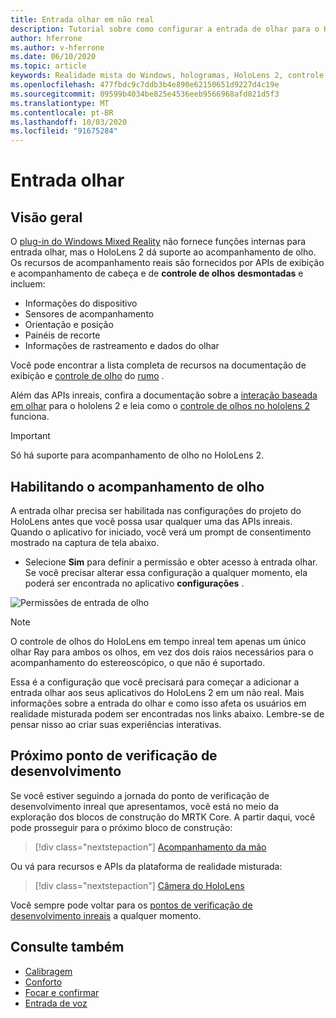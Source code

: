 ```yaml
---
title: Entrada olhar em não real
description: Tutorial sobre como configurar a entrada de olhar para o HoloLens e o mecanismo inreal
author: hferrone
ms.author: v-hferrone
ms.date: 06/10/2020
ms.topic: article
keywords: Realidade mista do Windows, hologramas, HoloLens 2, controle de olho, entrada olhar, tela de montagem de cabeça, mecanismo inreal
ms.openlocfilehash: 477fbdc9c7ddb3b4e890e62150651d9227d4c19e
ms.sourcegitcommit: 09599b4034be825e4536eeb9566968afd021d5f3
ms.translationtype: MT
ms.contentlocale: pt-BR
ms.lasthandoff: 10/03/2020
ms.locfileid: "91675284"
---
```

# <a name="gaze-input"></a>Entrada olhar

## <a name="overview"></a>Visão geral

O [plug-in do Windows Mixed Reality](https://docs.unrealengine.com/Platforms/VR/WMR/index.html) não fornece funções internas para entrada olhar, mas o HoloLens 2 dá suporte ao acompanhamento de olho. Os recursos de acompanhamento reais são fornecidos por APIs de exibição e acompanhamento de cabeça e de **controle de olhos** **desmontadas** e incluem:

- Informações do dispositivo
- Sensores de acompanhamento
- Orientação e posição
- Painéis de recorte
- Informações de rastreamento e dados do olhar

Você pode encontrar a lista completa de recursos na documentação de exibição e [controle de olho](https://docs.unrealengine.com/BlueprintAPI/EyeTracking/index.html) do [rumo](https://docs.unrealengine.com/BlueprintAPI/Input/HeadMountedDisplay/index.html) .

Além das APIs inreais, confira a documentação sobre a [interação baseada em olhar](../../design/eye-gaze-interaction.md) para o hololens 2 e leia como o [controle de olhos no hololens 2](https://docs.microsoft.com/windows/mixed-reality/eye-tracking) funciona.

> [!IMPORTANT]
> Só há suporte para acompanhamento de olho no HoloLens 2.

## <a name="enabling-eye-tracking"></a>Habilitando o acompanhamento de olho
A entrada olhar precisa ser habilitada nas configurações do projeto do HoloLens antes que você possa usar qualquer uma das APIs inreais. Quando o aplicativo for iniciado, você verá um prompt de consentimento mostrado na captura de tela abaixo.

- Selecione **Sim** para definir a permissão e obter acesso à entrada olhar. Se você precisar alterar essa configuração a qualquer momento, ela poderá ser encontrada no aplicativo **configurações** .

![Permissões de entrada de olho](images/unreal/eye-input-permissions.png)

> [!NOTE] 
> O controle de olhos do HoloLens em tempo inreal tem apenas um único olhar Ray para ambos os olhos, em vez dos dois raios necessários para o acompanhamento do estereoscópico, o que não é suportado.

Essa é a configuração que você precisará para começar a adicionar a entrada olhar aos seus aplicativos do HoloLens 2 em um não real. Mais informações sobre a entrada do olhar e como isso afeta os usuários em realidade misturada podem ser encontradas nos links abaixo. Lembre-se de pensar nisso ao criar suas experiências interativas.

## <a name="next-development-checkpoint"></a>Próximo ponto de verificação de desenvolvimento

Se você estiver seguindo a jornada do ponto de verificação de desenvolvimento inreal que apresentamos, você está no meio da exploração dos blocos de construção do MRTK Core. A partir daqui, você pode prosseguir para o próximo bloco de construção: 

> [!div class="nextstepaction"]
> [Acompanhamento da mão](unreal-hand-tracking.md)

Ou vá para recursos e APIs da plataforma de realidade misturada:

> [!div class="nextstepaction"]
> [Câmera do HoloLens](unreal-hololens-camera.md)

Você sempre pode voltar para os [pontos de verificação de desenvolvimento inreais](unreal-development-overview.md#2-core-building-blocks) a qualquer momento.

## <a name="see-also"></a>Consulte também
* [Calibragem](../../calibration.md)
* [Conforto](../../design/comfort.md)
* [Focar e confirmar](../../design/gaze-and-commit.md)
* [Entrada de voz](../../out-of-scope/voice-design.md)
